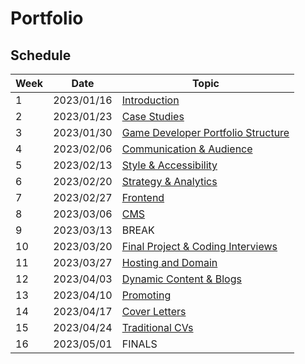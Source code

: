 # Portfolio

## Schedule

| Week | Date       | Topic                                                        |
|------|------------|--------------------------------------------------------------|
| 1    | 2023/01/16 | [Introduction](01-introduction/README.md)                    |
| 2    | 2023/01/23 | [Case Studies](02-cases/README.md)                           |
| 3    | 2023/01/30 | [Game Developer Portfolio Structure](03-structure/README.md) |
| 4    | 2023/02/06 | [Communication & Audience](04-communication/README.md)       |
| 5    | 2023/02/13 | [Style & Accessibility](05-style/README.md)                  |
| 6    | 2023/02/20 | [Strategy & Analytics](06-strategy/README.md)                |
| 7    | 2023/02/27 | [Frontend](07-frontend/README.md)                            |
| 8    | 2023/03/06 | [CMS](portfolio/08-cms/README.md)                            |
| 9    | 2023/03/13 | BREAK                                                        |
| 10   | 2023/03/20 | [Final Project & Coding Interviews](09-get-ready/README.md)  |
| 11   | 2023/03/27 | [Hosting and Domain](10-hosting/README.md)                   |
| 12   | 2023/04/03 | [Dynamic Content & Blogs](11-dynamic/README.md)              |
| 13   | 2023/04/10 | [Promoting](12-promoting/README.md)                          |
| 14   | 2023/04/17 | [Cover Letters](13-cover-letter/README.md)                   |
| 15   | 2023/04/24 | [Traditional CVs](14-cv/README.md)                           |
| 16   | 2023/05/01 | FINALS                                                       |
